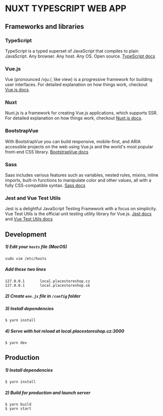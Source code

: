 # NUXT TYPESCRIPT WEB APP

## Frameworks and libraries
### TypeScript
TypeScript is a typed superset of JavaScript that compiles to plain JavaScript. Any browser. Any host. Any OS. Open source. [TypeScript docs](https://www.typescriptlang.org/docs/home.html)

### Vue.js
Vue (pronounced /vjuː/, like view) is a progressive framework for building user interfaces. For detailed explanation on how things work, checkout [Vue.js docs](https://vuejs.org/v2/guide/).

### Nuxt
Nuxt.js is a framework for creating Vue.js applications, which supports SSR. For detailed explanation on how things work, checkout [Nuxt.js docs](https://nuxtjs.org).

### BootstrapVue
With BootstrapVue you can build responsive, mobile-first, and ARIA accessible projects on the web using Vue.js and the world's most popular front-end CSS library. [BootstrapVue docs](https://bootstrap-vue.js.org/docs/)

### Sass
Saas includes various features such as variables, nested rules, mixins, inline imports, built-in functions to manipulate color and other values, all with a fully CSS-compatible syntax. [Sass docs](http://sass-lang.com)

### Jest and Vue Test Utils
Jest is a delightful JavaScript Testing Framework with a focus on simplicity. Vue Test Utils is the official unit testing utility library for Vue.js. [Jest docs](https://jestjs.io/docs/en/getting-started) and [Vue Test Utils docs](https://vue-test-utils.vuejs.org/)

## Development

##### 1) Edit your `hosts` file (MacOS)
```
sudo vim /etc/hosts
```

##### Add these two lines
```
127.0.0.1       local.placestoreshop.cz
127.0.0.1       local.placestoreshop.sk
```

##### 2) Create `env.js` file in `/config` folder

##### 3) Install dependencies
```
$ yarn install
```

##### 4) Serve with hot reload at local.placestoreshop.cz:3000
```
$ yarn dev
```

## Production

##### 1) Install dependencies
```
$ yarn install
```

##### 2) Build for production and launch server
```
$ yarn build
$ yarn start
```
